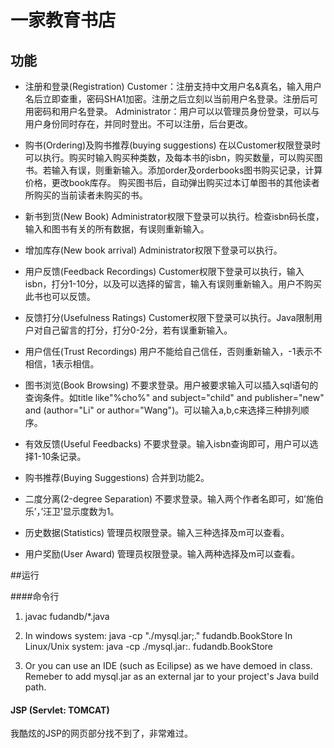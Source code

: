 # 一家教育书店

## 功能

+ 注册和登录(Registration)
Customer：注册支持中文用户名&真名，输入用户名后立即查重，密码SHA1加密。注册之后立刻以当前用户名登录。注册后可用密码和用户名登录。
Administrator：用户可以以管理员身份登录，可以与用户身份同时存在，并同时登出。不可以注册，后台更改。

+ 购书(Ordering)及购书推荐(buying suggestions)
在以Customer权限登录时可以执行。购买时输入购买种类数，及每本书的isbn，购买数量，可以购买图书。若输入有误，则重新输入。添加order及orderbooks图书购买记录，计算价格，更改book库存。
购买图书后，自动弹出购买过本订单图书的其他读者所购买的当前读者未购买的书。

+ 新书到货(New Book)
Administrator权限下登录可以执行。检查isbn码长度，输入和图书有关的所有数据，有误则重新输入。

+ 增加库存(New book arrival)
Administrator权限下登录可以执行。

+ 用户反馈(Feedback Recordings)
Customer权限下登录可以执行，输入isbn，打分1-10分，以及可以选择的留言，输入有误则重新输入。用户不购买此书也可以反馈。

+ 反馈打分(Usefulness Ratings)
Customer权限下登录可以执行。Java限制用户对自己留言的打分，打分0-2分，若有误重新输入。

+ 用户信任(Trust Recordings)
用户不能给自己信任，否则重新输入，-1表示不相信，1表示相信。

+ 图书浏览(Book Browsing)
不要求登录。用户被要求输入可以插入sql语句的查询条件。如title like"%cho%" and subject="child" and publisher="new" and (author="Li" or author="Wang")。可以输入a,b,c来选择三种排列顺序。

+ 有效反馈(Useful Feedbacks)
不要求登录。输入isbn查询即可，用户可以选择1-10条记录。
    
+ 购书推荐(Buying Suggestions)
合并到功能2。

+ 二度分离(2-degree Separation)
不要求登录。输入两个作者名即可，如’施伯乐’，’汪卫’显示度数为1。

+ 历史数据(Statistics)
管理员权限登录。输入三种选择及m可以查看。

+ 用户奖励(User Award)
管理员权限登录。输入两种选择及m可以查看。


##运行

####命令行

1. javac fudandb/*.java

2. In windows system: java -cp "./mysql.jar;." fudandb.BookStore   In Linux/Unix system: java -cp ./mysql.jar:. fudandb.BookStore

3. Or you can use an IDE (such as Ecilipse) as we have demoed in class. Remeber to add mysql.jar as an external jar to your project's Java build path.

#### JSP (Servlet: TOMCAT)

我酷炫的JSP的网页部分找不到了，非常难过。

